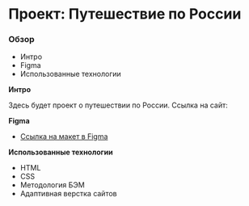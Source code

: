# Проект: Путешествие по России

### Обзор
* Интро
* Figma
* Использованные технологии

**Интро**

Здесь будет проект о путешествии по России. Ссылка на сайт: 

**Figma**

* [Ссылка на макет в Figma](https://www.figma.com/file/5S2WSbEFL6awjVWJ0NWL8Q/Sprint-3_-Russia-_-desktop-mobile?node-id=28503%3A0)

**Использованные технологии**
* HTML
* CSS
* Методология БЭМ
* Адаптивная верстка сайтов
